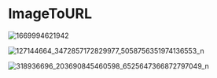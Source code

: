 # ImageToURL

![1669994621942](https://github.com/Shashi242/ImageToURL/assets/84275426/b2bd8f75-46cd-48ae-ad9e-8130606fa37c)

![127144664_3472857172829977_5058756351974136553_n](https://github.com/Shashi242/ImageToURL/assets/84275426/393dc1b9-c61b-4453-add1-a67711f2e1cb)

![318936696_203690845460598_6525647366872797049_n](https://github.com/Shashi242/ImageToURL/assets/84275426/6e2c4011-5e5d-4b2f-91f5-4699d3c31287)
